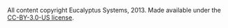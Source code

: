 All content copyright Eucalyptus Systems, 2013.  Made available under the [CC-BY-3.0-US license](http://creativecommons.org/licenses/by/3.0/us/).
